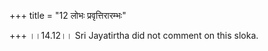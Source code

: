 +++
title = "12 लोभः प्रवृत्तिरारम्भः"

+++
।।14.12।। Sri Jayatirtha did not comment on this sloka.  
  
